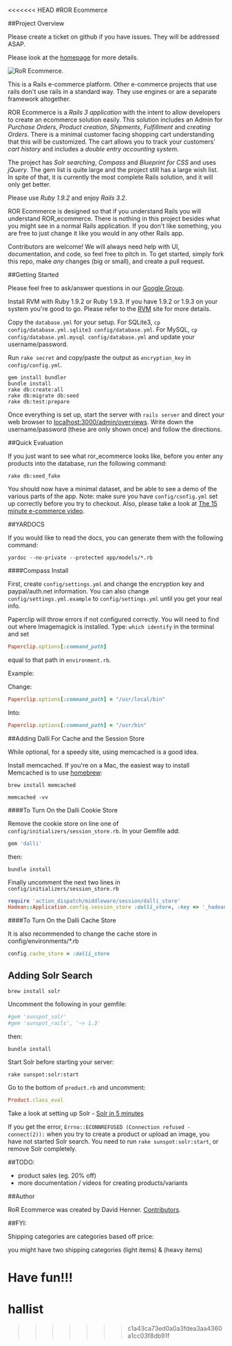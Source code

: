 <<<<<<< HEAD
#ROR Ecommerce

##Project Overview

Please create a ticket on github if you have issues.
They will be addressed ASAP.

Please look at the [homepage](http://www.ror-e.com) for more details.

![RoR Ecommerce](http://ror-e.com/images/logo.png "ROR Ecommerce").

This is a Rails e-commerce platform. Other e-commerce projects that use rails don't use rails in a standard way.
They use engines or are a separate framework altogether.

ROR Ecommerce is a *Rails 3 application* with the intent to allow developers to create an ecommerce solution easily.
This solution includes an Admin for *Purchase Orders*, *Product creation*, *Shipments*, *Fulfillment* and *creating Orders*.
There is a minimal customer facing shopping cart understanding that this will be customized.
The cart allows you to track your customers' *cart history* and includes a *double entry accounting system*.

The project has *Solr searching*, *Compass* and *Blueprint for CSS* and uses *jQuery*.
The gem list is quite large and the project still has a large wish list.
In spite of that, it is currently the most complete Rails solution, and it will only get better.

Please use *Ruby 1.9.2* and enjoy *Rails 3.2*.

ROR Ecommerce is designed so that if you understand Rails you will understand ROR_ecommerce.
There is nothing in this project besides what you might see in a normal Rails application.
If you don't like something, you are free to just change it like you would in any other Rails app.

Contributors are welcome!
We will always need help with UI, documentation, and code, so feel free to pitch in.
To get started, simply fork this repo, make *any* changes (big or small), and create a pull request.

##Getting Started

Please feel free to ask/answer questions in our [Google Group](http://groups.google.com/group/ror_ecommerce).

Install RVM with Ruby 1.9.2 or Ruby 1.9.3.
If you have 1.9.2 or 1.9.3 on your system you're good to go.
Please refer to the [RVM](http://beginrescueend.com/rvm/basics/) site for more details.

Copy the `database.yml` for your setup.
For SQLite3, `cp config/database.yml.sqlite3 config/database.yml`.
For MySQL, `cp config/database.yml.mysql config/database.yml` and update your username/password.

Run `rake secret` and copy/paste the output as `encryption_key` in `config/config.yml`.

    gem install bundler
    bundle install
    rake db:create:all
    rake db:migrate db:seed
    rake db:test:prepare

Once everything is set up, start the server with `rails server` and direct your web browser to [localhost:3000/admin/overviews](http://localhost:3000/admin/overviews).
Write down the username/password (these are only shown once) and follow the directions.

##Quick Evaluation

If you just want to see what ror_ecommerce looks like, before you enter any products into the database, run the following command:

    rake db:seed_fake

You should now have a minimal dataset, and be able to see a demo of the various parts of the app.
Note: make sure you have `config/config.yml` set up correctly before you try to checkout.
Also, please take a look at [The 15 minute e-commerce video](http://www.ror-e.com/info/videos/7).

##YARDOCS

If you would like to read the docs, you can generate them with the following command:

    yardoc --no-private --protected app/models/*.rb

####Compass Install

First, create `config/settings.yml` and change the encryption key and paypal/auth.net information.
You can also change `config/settings.yml.example` to `config/settings.yml` until you get your real info.

Paperclip will throw errors if not configured correctly.
You will need to find out where Imagemagick is installed.
Type: `which identify` in the terminal and set

```ruby
Paperclip.options[:command_path]
```

equal to that path in `environment.rb`.

Example:

Change:

```ruby
Paperclip.options[:command_path] = "/usr/local/bin"
```

Into:

```ruby
Paperclip.options[:command_path] = "/usr/bin"
```

##Adding Dalli For Cache and the Session Store

While optional, for a speedy site, using memcached is a good idea.

Install memcached.
If you're on a Mac, the easiest way to install Memcached is to use [homebrew](http://mxcl.github.com/homebrew/):

    brew install memcached

    memcached -vv

####To Turn On the Dalli Cookie Store

Remove the cookie store on line one of `config/initializers/session_store.rb`.
In your Gemfile add:

```ruby
gem 'dalli'
```

then:

    bundle install

Finally uncomment the next two lines in `config/initializers/session_store.rb`

```ruby
require 'action_dispatch/middleware/session/dalli_store'
Hadean::Application.config.session_store :dalli_store, :key => '_hadean_session_ugrdr6765745ce4vy'
```

####To Turn On the Dalli Cache Store

It is also recommended to change the cache store in config/environments/*.rb

```ruby
config.cache_store = :dalli_store
```

## Adding Solr Search

    brew install solr

Uncomment the following in your gemfile:

```ruby
#gem 'sunspot_solr'
#gem 'sunspot_rails', '~> 1.3'
```

then:

    bundle install

Start Solr before starting your server:

    rake sunspot:solr:start

Go to the bottom of `product.rb` and uncomment:

```ruby
Product.class_eval
```

Take a look at setting up Solr - [Solr in 5 minutes](http://github.com/outoftime/sunspot/wiki/adding-sunspot-search-to-rails-in-5-minutes-or-less)

If you get the error, `Errno::ECONNREFUSED (Connection refused - connect(2)):` when you try to create a product or upload an image, you have not started Solr search.
You need to run `rake sunspot:solr:start`, or remove Solr completely.

##TODO:

* product sales (eg. 20% off)
* more documentation / videos for creating products/variants

##Author

RoR Ecommerce was created by David Henner. [Contributors](https://github.com/drhenner/ror_ecommerce/blob/master/Contributors.md).

##FYI:

Shipping categories are categories based off price:

you might have two shipping categories (light items) & (heavy items)

Have fun!!!
=======
hallist
=======
>>>>>>> c1a43ca73ed0a0a3fdea3aa4360a1cc03f8db91f
